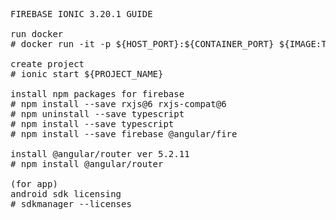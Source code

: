<pre>
FIREBASE IONIC 3.20.1 GUIDE

run docker
# docker run -it -p ${HOST_PORT}:${CONTAINER_PORT} ${IMAGE:TAG} bash

create project
# ionic start ${PROJECT_NAME}

install npm packages for firebase
# npm install --save rxjs@6 rxjs-compat@6
# npm uninstall --save typescript 
# npm install --save typescript
# npm install --save firebase @angular/fire

install @angular/router ver 5.2.11
# npm install @angular/router

(for app) 
android sdk licensing
# sdkmanager --licenses

</pre>
